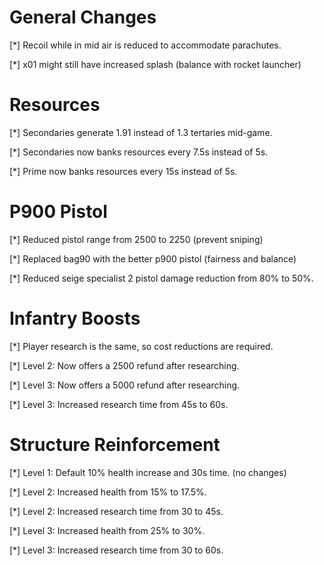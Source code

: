 # General Changes
[*] Recoil while in mid air is reduced to accommodate parachutes.

[*] x01 might still have increased splash (balance with rocket launcher)

# Resources
[*] Secondaries generate 1.91 instead of 1.3 tertaries mid-game.

[*] Secondaries now banks resources every 7.5s instead of 5s.

[*] Prime now banks resources every 15s instead of 5s.

# P900 Pistol
[*] Reduced pistol range from 2500 to 2250 (prevent sniping)

[*] Replaced bag90 with the better p900 pistol (fairness and balance)

[*] Reduced seige specialist 2 pistol damage reduction from 80% to 50%.

# Infantry Boosts
[*] Player research is the same, so cost reductions are required.

[*] Level 2: Now offers a 2500 refund after researching.

[*] Level 3: Now offers a 5000 refund after researching.

[*] Level 3: Increased research time from 45s to 60s.

# Structure Reinforcement
[*] Level 1: Default 10% health increase and 30s time. (no changes)

[*] Level 2: Increased health from 15% to 17.5%.

[*] Level 2: Increased research time from 30 to 45s.

[*] Level 3: Increased health from 25% to 30%.

[*] Level 3: Increased research time from 30 to 60s.
